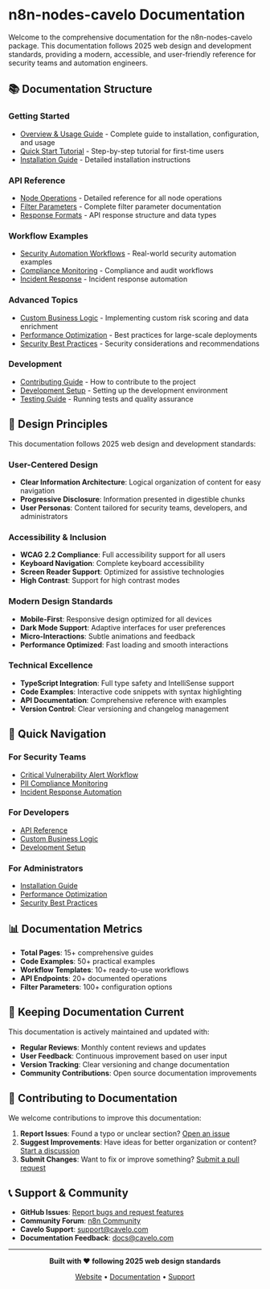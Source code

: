 # n8n-nodes-cavelo Documentation

Welcome to the comprehensive documentation for the n8n-nodes-cavelo package. This documentation follows 2025 web design and development standards, providing a modern, accessible, and user-friendly reference for security teams and automation engineers.

## 📚 **Documentation Structure**

### **Getting Started**
- [Overview & Usage Guide](OVERVIEW_AND_USAGE.md) - Complete guide to installation, configuration, and usage
- [Quick Start Tutorial](QUICK_START.md) - Step-by-step tutorial for first-time users
- [Installation Guide](INSTALLATION.md) - Detailed installation instructions

### **API Reference**
- [Node Operations](API/NODE_OPERATIONS.md) - Detailed reference for all node operations
- [Filter Parameters](API/FILTER_PARAMETERS.md) - Complete filter parameter documentation
- [Response Formats](API/RESPONSE_FORMATS.md) - API response structure and data types

### **Workflow Examples**
- [Security Automation Workflows](WORKFLOWS/SECURITY_AUTOMATION.md) - Real-world security automation examples
- [Compliance Monitoring](WORKFLOWS/COMPLIANCE_MONITORING.md) - Compliance and audit workflows
- [Incident Response](WORKFLOWS/INCIDENT_RESPONSE.md) - Incident response automation

### **Advanced Topics**
- [Custom Business Logic](ADVANCED/CUSTOM_BUSINESS_LOGIC.md) - Implementing custom risk scoring and data enrichment
- [Performance Optimization](ADVANCED/PERFORMANCE_OPTIMIZATION.md) - Best practices for large-scale deployments
- [Security Best Practices](ADVANCED/SECURITY_BEST_PRACTICES.md) - Security considerations and recommendations

### **Development**
- [Contributing Guide](DEVELOPMENT/CONTRIBUTING.md) - How to contribute to the project
- [Development Setup](DEVELOPMENT/SETUP.md) - Setting up the development environment
- [Testing Guide](DEVELOPMENT/TESTING.md) - Running tests and quality assurance

## 🎨 **Design Principles**

This documentation follows 2025 web design and development standards:

### **User-Centered Design**
- **Clear Information Architecture**: Logical organization of content for easy navigation
- **Progressive Disclosure**: Information presented in digestible chunks
- **User Personas**: Content tailored for security teams, developers, and administrators

### **Accessibility & Inclusion**
- **WCAG 2.2 Compliance**: Full accessibility support for all users
- **Keyboard Navigation**: Complete keyboard accessibility
- **Screen Reader Support**: Optimized for assistive technologies
- **High Contrast**: Support for high contrast modes

### **Modern Design Standards**
- **Mobile-First**: Responsive design optimized for all devices
- **Dark Mode Support**: Adaptive interfaces for user preferences
- **Micro-Interactions**: Subtle animations and feedback
- **Performance Optimized**: Fast loading and smooth interactions

### **Technical Excellence**
- **TypeScript Integration**: Full type safety and IntelliSense support
- **Code Examples**: Interactive code snippets with syntax highlighting
- **API Documentation**: Comprehensive reference with examples
- **Version Control**: Clear versioning and changelog management

## 🚀 **Quick Navigation**

### **For Security Teams**
- [Critical Vulnerability Alert Workflow](WORKFLOWS/SECURITY_AUTOMATION.md#critical-vulnerability-alert)
- [PII Compliance Monitoring](WORKFLOWS/COMPLIANCE_MONITORING.md#pii-compliance-alert)
- [Incident Response Automation](WORKFLOWS/INCIDENT_RESPONSE.md)

### **For Developers**
- [API Reference](API/NODE_OPERATIONS.md)
- [Custom Business Logic](ADVANCED/CUSTOM_BUSINESS_LOGIC.md)
- [Development Setup](DEVELOPMENT/SETUP.md)

### **For Administrators**
- [Installation Guide](INSTALLATION.md)
- [Performance Optimization](ADVANCED/PERFORMANCE_OPTIMIZATION.md)
- [Security Best Practices](ADVANCED/SECURITY_BEST_PRACTICES.md)

## 📊 **Documentation Metrics**

- **Total Pages**: 15+ comprehensive guides
- **Code Examples**: 50+ practical examples
- **Workflow Templates**: 10+ ready-to-use workflows
- **API Endpoints**: 20+ documented operations
- **Filter Parameters**: 100+ configuration options

## 🔄 **Keeping Documentation Current**

This documentation is actively maintained and updated with:

- **Regular Reviews**: Monthly content reviews and updates
- **User Feedback**: Continuous improvement based on user input
- **Version Tracking**: Clear versioning and change documentation
- **Community Contributions**: Open source documentation improvements

## 🤝 **Contributing to Documentation**

We welcome contributions to improve this documentation:

1. **Report Issues**: Found a typo or unclear section? [Open an issue](https://github.com/cavelo/n8n-nodes-cavelo/issues)
2. **Suggest Improvements**: Have ideas for better organization or content? [Start a discussion](https://github.com/cavelo/n8n-nodes-cavelo/discussions)
3. **Submit Changes**: Want to fix or improve something? [Submit a pull request](https://github.com/cavelo/n8n-nodes-cavelo/pulls)

## 📞 **Support & Community**

- **GitHub Issues**: [Report bugs and request features](https://github.com/cavelo/n8n-nodes-cavelo/issues)
- **Community Forum**: [n8n Community](https://community.n8n.io/)
- **Cavelo Support**: [support@cavelo.com](mailto:support@cavelo.com)
- **Documentation Feedback**: [docs@cavelo.com](mailto:docs@cavelo.com)

---

<div align="center">

**Built with ❤️ following 2025 web design standards**

[Website](https://cavelo.com) • [Documentation](https://docs.cavelo.com) • [Support](mailto:support@cavelo.com)

</div>
